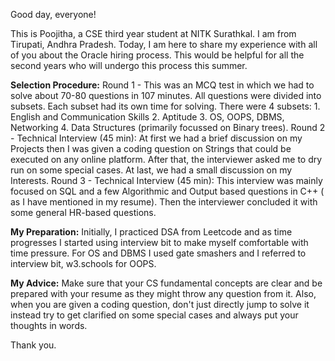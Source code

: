 Good day, everyone!

This is Poojitha, a CSE third year student at NITK Surathkal. I am from Tirupati, Andhra Pradesh. Today, I am here to share my experience with all of you about the Oracle hiring process. This would be helpful for all the second years who will undergo this process this summer.

**Selection Procedure:** Round 1 - This was an MCQ test in which we had to solve about 70-80 questions in 107 minutes. All questions were divided into subsets. Each subset had its own time for solving. There were 4 subsets: 1. English and Communication Skills 2. Aptitude 3. OS, OOPS, DBMS, Networking 4. Data Structures (primarily focussed on Binary trees). Round 2 - Technical Interview (45 min): At first we had a brief discussion on my Projects then I was given a coding question on Strings that could be executed on any online platform. After that, the interviewer asked me to dry run on some special cases. At last, we had a small discussion on my Interests. Round 3 - Technical Interview (45 min): This interview was mainly focused on SQL and a few Algorithmic and Output based questions in C++ ( as I have mentioned in my resume). Then the interviewer concluded it with some general HR-based questions.

**My Preparation:** Initially, I practiced DSA from Leetcode and as time progresses I started using interview bit to make myself comfortable with time pressure. For OS and DBMS I used gate smashers and I referred to interview bit, w3.schools for OOPS.

**My Advice:** Make sure that your CS fundamental concepts are clear and be prepared with your resume as they might throw any question from it. Also, when you are given a coding question, don't just directly jump to solve it instead try to get clarified on some special cases and always put your thoughts in words.
 
Thank you.
